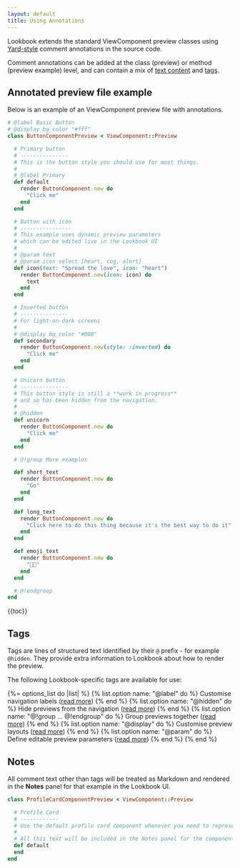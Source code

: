 ```yaml
---
layout: default
title: Using Annotations
---
```


Lookbook extends the standard ViewComponent preview classes using [Yard-style](https://rubydoc.info/gems/yard/file/docs/Tags.md) comment annotations in the source code.

Comment annotations can be added at the class (preview) or method (preview example) level, and can contain a mix of [text content](#notes) and [tags](#tags).

## Annotated preview file example

Below is an example of an ViewComponent preview file with annotations.

```ruby
# @label Basic Button
# @display bg_color "#fff"
class ButtonComponentPreview < ViewComponent::Preview

  # Primary button
  # ---------------
  # This is the button style you should use for most things.
  #
  # @label Primary
  def default
    render ButtonComponent.new do
      "Click me"
    end
  end

  # Button with icon
  # ----------------
  # This example uses dynamic preview parameters
  # which can be edited live in the Lookbook UI
  #
  # @param text
  # @param icon select [heart, cog, alert]
  def icon(text: "Spread the love", icon: "heart")
    render ButtonComponent.new(icon: icon) do
      text
    end
  end

  # Inverted button
  # ---------------
  # For light-on-dark screens
  #
  # @display bg_color "#000"
  def secondary
    render ButtonComponent.new(style: :inverted) do
      "Click me"
    end
  end

  # Unicorn button
  # ---------------
  # This button style is still a **work in progress**
  # and so has been hidden from the navigation.
  #
  # @hidden
  def unicorn
    render ButtonComponent.new do
      "Click me"
    end
  end

  # @!group More examples

  def short_text
    render ButtonComponent.new do
      "Go"
    end
  end

  def long_text
    render ButtonComponent.new do
      "Click here to do this thing because it's the best way to do it"
    end
  end

  def emoji_text
    render ButtonComponent.new do
      "👀📗"
    end
  end

  # @!endgroup
end
```


{{toc}}

## Tags

Tags are lines of structured text identified by their `@` prefix - for example `@hidden`. They provide extra information to Lookbook about how to render the preview.

The following Lookbook-specific tags are available for use:


{%= options_list do |list| %}
  {% list.option name: "@label" do %}
    Customise navigation labels ([read more](/guide/previews/navigation/#custom-labels))
  {% end %}
  {% list.option name: "@hidden" do %}
    Hide previews from the navigation ([read more](/guide/previews/navigation/#hiding-previews))
  {% end %}
  {% list.option name: "@!group ... @!endgroup" do %}
    Group previews together ([read more](/guide/previews/grouping/))
  {% end %}
  {% list.option name: "@display" do %}
    Customise preview layouts ([read more](/guide/previews/display/))
  {% end %}
  {% list.option name: "@param" do %}
    Define editable preview parameters ([read more](/guide/previews/params/))
  {% end %}
{% end %}

## Notes

All comment text other than tags will be treated as Markdown and rendered in the **Notes** panel for that example in the Lookbook UI.

```ruby
class ProfileCardComponentPreview < ViewComponent::Preview 

  # Profile Card
  # ------------
  # Use the default profile card component whenever you need to represent a user.
  #
  # All this text will be included in the Notes panel for the component.
  def default
  end
end
```
